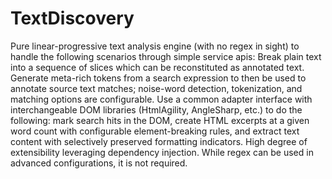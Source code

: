 # TextDiscovery
Pure linear-progressive text analysis engine (with no regex in sight) to handle the following scenarios through simple service apis: Break plain text into a sequence of slices which can be reconstituted as annotated text.  Generate meta-rich tokens from a search expression to then be used to annotate source text matches; noise-word detection, tokenization, and matching options are configurable. Use a common adapter interface with interchangeable DOM libraries (HtmlAgility, AngleSharp, etc.) to do the following: mark search hits in the DOM, create HTML excerpts at a given word count with configurable element-breaking rules, and extract text content with selectively preserved formatting indicators. High degree of extensibility leveraging dependency injection. While regex can be used in advanced configurations, it is not required. 

